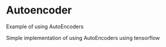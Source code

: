 # Autoencoder
Example of using AutoEncoders

Simple implementation of using AutoEncoders using tensorflow

